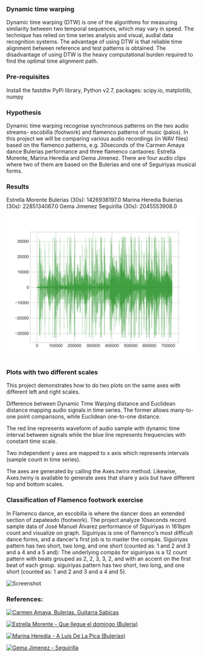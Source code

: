 ### Dynamic time warping
Dynamic time warping (DTW) is one of the algorithms for measuring similarity between two temporal sequences, which may vary in speed. The technique has relied on time series analysis and visual, audial data recognition systems. The advantage of using DTW is that reliable time alignment between reference and test patterns is obtained. The disadvantage of using DTW is the heavy computational burden required to find the optimal time alignment path.

### Pre-requisites
Install the fastdtw PyPi library, Python v2.7, packages: scipy.io, matplotlib, numpy

### Hypothesis
Dynamic time warping recognise synchronous patterns on the two audio streams- escobilla (footwork) and flamenco patterns of music (palos). In this project we will be comparing various audio recordings (in WAV files) based on the flamenco patterns, e.g. 30seconds of the Carmen Amaya dance Bulerias performance and three flamenco cantaores: Estrella Morente, Marina Heredia and Gema Jimenez. There are four audio clips where two of them are based on the Bulerias and one of Seguiriyas musical forms.

### Results
Estrella Morente Bulerias (30s): 1426938197.0
Marina Heredia Bulerias (30s): 2285134067.0
Gema Jimenez Seguirilla (30s): 2045553908.0

![Screenshot](plot2.png)

### Plots with two different scales
This project demonstrates how to do two plots on the same axes with different left and
right scales.

Difference between Dynamic Time Warping distance and Euclidean distance mapping audio signals in time series.
The former allows many-to-one point comparisons, while Euclidean one-to-one distance.

The red line represents waveform of audio sample with dynamic time interval between signals while the blue line represents frequencies with constant time scale.

Two independent y axes are mapped to x axis which represents intervals (sample count in time series).

The axes are generated by calling the Axes.twinx method. Likewise,
Axes.twiny is available to generate axes that share y axis but
have different top and bottom scales.

### Classification of Flamenco footwork exercise
In Flamenco dance, an escobilla is where the dancer does an extended section of zapateado (footwork).
The project analyze 10seconds record sample data of José Manuel Álvarez performance of Siguiriyas in 161bpm count and visualize on graph.
Siguiriyas is one of flamenco's most difficult dance forms, and a dancer's first job is to master the compás.
Siguiriyas pattern has two short, two long, and one short (counted as: 1 and 2 and 3 and a 4 and a 5 and):
The underlying compás for siguiriyas is a 12 count pattern with beats grouped as 2, 2, 3, 3, 2, and with an accent on the first beat of each group.
siguiriyas pattern has two short, two long, and one short (counted as: 1 and 2 and 3 and a 4 and 5).

![Screenshot](plot.png)

### References:

[![Carmen Amaya, Bulerías. Guitarra Sabicas](http://img.youtube.com/vi/1h-GEgzfxQg/0.jpg)](http://www.youtube.com/watch?v=1h-GEgzfxQg "Carmen Amaya, Bulerías. Guitarra Sabicas")

[![Estrella Morente - Que llegue el domingo (Buleria)](http://img.youtube.com/vi/ZkiAsHbVNG8/0.jpg)](http://www.youtube.com/watch?v=ZkiAsHbVNG8 "Estrella Morente - Que llegue el domingo (Buleria)")

[![Marina Heredia - A Luis De La Pica (Bulerías)](http://img.youtube.com/vi/axbtoyRhfP8/0.jpg)](http://www.youtube.com/watch?v=axbtoyRhfP8 "Marina Heredia - A Luis De La Pica (Bulerías)")

[![Gema Jimenez - Seguirilla](http://img.youtube.com/vi/e-DbHwabj0E/0.jpg)](http://www.youtube.com/watch?v=e-DbHwabj0E "Gema Jimenez Seguirilla")
